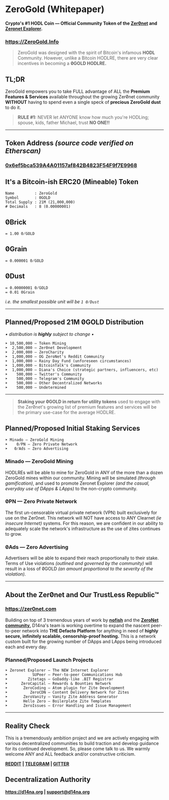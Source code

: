 # ZeroGold (Whitepaper)

**Crypto's #1 HODL Coin — Official Community Token of the [Zer0̸net](https://zer0net.com) and [Zeronet Explorer](https://zeronetexplorer.com).**

### https://ZeroGold.Info

> ZeroGold was designed with the spirit of Bitcoin's infamous **HODL** Community. However, unlike a Bitcoin HODLRE, there are very clear incentives in becoming a **0̸GOLD HODLRE.**  

## TL;DR

ZeroGold empowers you to take FULL advantage of ALL the **Premium Features & Services** available throughout the growing Zer0̸net community **WITHOUT** having to spend even a single speck of **precious ZeroGold dust** to do it.

> **RULE #1:** NEVER let ANYONE know how much you're HODLing; spouse, kids, father Michael, trust **NO ONE!!**

---

## Token Address *(source code verified on Etherscan)*

### [0x6ef5bca539A4A01157af842B4823F54F9f7E9968](https://etherscan.io/token/0x6ef5bca539A4A01157af842B4823F54F9f7E9968)

## It's a Bitcoin-ish ERC20 (Mineable) Token

    Name         : ZeroGold
    Symbol       : 0GOLD
    Total Supply : 21M (21,000,000)
    # Decimals   : 8 (0.00000001)

## 0̸Brick

    = 1.00 0̸GOLD

## 0̸Grain

    = 0.000001 0̸GOLD

## 0̸Dust

    = 0.00000001 0̸GOLD
    = 0.01 0Grain

*i.e. the smallest possible unit will be `1 0̸Dust`*

---

## Planned/Proposed 21M 0̸GOLD Distribution

*• distribution is **highly** subject to change •*

    ➤ 10,500,000 — Token Mining
    ➤  2,500,000 — Zer0net Development
    ➤  2,000,000 — ZeroCharity
    ➤  1,000,000 — OG ZeroNet's Reddit Community
    ➤  1,000,000 — Rainy Day Fund (unforeseen circumstances)
    ➤  1,000,000 — BitcoinTalk's Community
    ➤  1,000,000 — Diana's Choice (strategic partners, influencers, etc)
    ➤    500,000 — Twitter's Community
    ➤    500,000 — Telegram's Community
    ➤    500,000 — Other Decentralized Networks
    ➤    500,000 — Undetermined

---

> **Staking your 0̸GOLD in return for utility tokens** used to engage with the Zer0̸net's growing list of premium features and services will be the primary use-case for the average HODLRE.

## Planned/Proposed Initial Staking Services

    ➤ Minado — ZeroGold Mining
    ➤    0̸PN — Zero Private Network
    ➤   0̸Ads — Zero Advertising

### Minado — ZeroGold Mining

HODLREs will be able to mine for ZeroGold in ANY of the more than a dozen ZeroGold mines within our community. Mining will be simulated *(through gamification)*, and used to promote Zeronet Explorer *(and the casual, everyday use of DApps & LApps)* to the non-crypto community.

### 0̸PN — Zero Private Network

The first un-censorable virtual private network (VPN) built exclusively for use on the Zer0net. This network will NOT have access to ANY Clearnet *(ie insecure Internet)* systems. For this reason, we are confident in our ability to adequately scale the network's infrastructure as the use of zites continues to grow.

### 0̸Ads — Zero Advertising

Advertisers will be able to expand their reach proportionally to their stake. Terms of Use violations *(outlined and governed by the community)* will result in a loss of 0̸GOLD *(an amount proportional to the severity of the violation).*

---

## About the Zer0̸net and Our TrustLess Republic™

### https://zer0net.com

Building on top of 3 tremendous years of work by **[nofish](https://github.com/shortcutme)** and the **[ZeroNet community](https://www.reddit.com/r/zeronet/),** D14na's team is working overtime to expand the nascent peer-to-peer network into **THE Defacto Platform** for anything in need of **highly secure, infinitely scalable, censorship-proof hosting.** This is a network custom built for the growing number of DApps and LApps being introduced each and every day.

### Planned/Proposed Launch Projects

    ➤ Zeronet Explorer — The NEW Internet Explorer
    ➤           SUPeer — Peer-to-peer Communications Hub
    ➤         Zitetags — GoDaddy-like .BIT Registrar
    ➤      ZeroCapital — Rewards & Bounties Network
    ➤       ZeroCoding — Atom plugin for Zite Development
    ➤          ZeroCDN — Content Delivery Network for Zites
    ➤       ZeroVanity — Vanity Zite Address Generator
    ➤       Hello Zero — Boilerplate Zite Templates
    ➤       ZeroIssues — Error Handling and Issue Management

---

## Reality Check

This is a tremendously ambition project and we are actively engaging with various decentralized communities to build traction and develop guidance for its continued development. So, please come talk to us. We warmly welcome ANY and ALL feedback and/or constructive criticism.

**[REDDIT](https://www.reddit.com/r/ZeroGold) | [TELEGRAM](https://t.me/Zer0net) | [GITTER](https://gitter.im/d14na/ZeroGold)**

## Decentralization Authority

**https://d14na.org | support@d14na.org**
